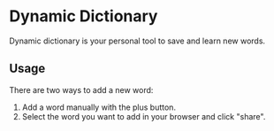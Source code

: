# Dynamic Dictionary
Dynamic dictionary is your personal tool to save and learn new words.
## Usage
There are two ways to add a new word:
1.  Add a word manually with the plus button.
2.  Select the word you want to add in your browser and click "share".
